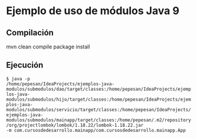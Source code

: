 # Ejemplo de uso de módulos Java 9

## Compilación
mvn clean compile package install
## Ejecución
<code>$ java -p /home/pepesan/IdeaProjects/ejemplos-java-modulos/submodulos/dao/target/classes:/home/pepesan/IdeaProjects/ejemplos-java-modulos/submodulos/hijo/target/classes:/home/pepesan/IdeaProjects/ejemplos-java-modulos/submodulos/servicio/target/classes:/home/pepesan/IdeaProjects/ejemplos-java-modulos/submodulos/mainapp/target/classes:/home/pepesan/.m2/repository/org/projectlombok/lombok/1.18.22/lombok-1.18.22.jar -m com.cursosdedesarrollo.mainapp/com.cursosdedesarrollo.mainapp.App </code>